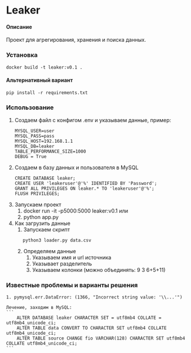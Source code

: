 # Leaker

#### Описание
Проект для агрегирования, хранения и поиска данных. 

### Установка
```
docker build -t leaker:v0.1 .
```
#### Альтернативный вариант
```
pip install -r requirements.txt
```

### Использование
1. Создаем файл с конфигом .env и указываем данные, пример:
    ```
    MYSQL_USER=user
    MYSQL_PASS=pass
    MYSQL_HOST=192.168.1.1
    MYSQL_DB=leaker
    TABLE_PERFORMANCE_SIZE=1000
    DEBUG = True
    ```
2. Создаем в базу данных и пользователя в MySQL
   ```
   CREATE DATABASE leaker;
   CREATE USER 'leakeruser'@'%' IDENTIFIED BY 'Password';
   GRANT ALL PRIVILEGES ON leaker.* TO 'leakeruser'@'%';
   FLUSH PRIVILEGES;
   ```
3. Запускаем проект
   1. docker run -it -p5000:5000 leaker:v0.1
   или
   2. python app.py
4. Как загрузить данные
   1. Запускаем скрипт
    ```
       python3 loader.py data.csv
    ```  
   2. Определяем данные
      1. Указываем имя и url источника
      2. Указывает разделитель 
      3. Указываем колонки (можно объединять: 9 3 6+5+11)

### Известные проблемы и варианты решения
    1. pymysql.err.DataError: (1366, "Incorrect string value: '\\...'")
    
    Лечение, заходим в MySQL:
    ```
        ALTER DATABASE leaker CHARACTER SET = utf8mb4 COLLATE = utf8mb4_unicode_ci;
        ALTER TABLE data CONVERT TO CHARACTER SET utf8mb4 COLLATE utf8mb4_unicode_ci;
        ALTER TABLE source CHANGE fio VARCHAR(128) CHARACTER SET utf8mb4 COLLATE utf8mb4_unicode_ci;
    ```
    

